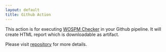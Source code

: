 ```yaml
---
layout: default
title: Github Action
---
```


This action is for executing [WOSPM Checker](/checker/)  in your Github pipeline. It will create HTML report which is downloadable as artifact.

Please visit [repository](https://github.com/WOSPM/wospm-checker-github-action) for more details.
